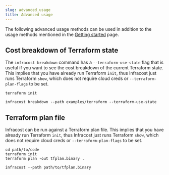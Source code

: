 ```yaml
---
slug: advanced_usage
title: Advanced usage
---
```


The following advanced usage methods can be used in addition to the usage methods mentioned in the [Getting started](/docs/#usage) page.

## Cost breakdown of Terraform state

The `infracost breakdown` command has a `--terraform-use-state` flag that is useful if you want to see the cost breakdown of the current Terraform state. This implies that you have already run Terraform `init`, thus Infracost just runs Terraform `show`, which does not require cloud creds or `--terraform-plan-flags` to be set.

  ```shell
  terraform init

  infracost breakdown --path examples/terraform --terraform-use-state
  ```

## Terraform plan file

Infracost can be run against a Terraform plan file. This implies that you have already run Terraform `init`, thus Infracost just runs Terraform `show`, which does not require cloud creds or `--terraform-plan-flags` to be set.

  ```shell
  cd path/to/code
  terraform init
  terraform plan -out tfplan.binary .

  infracost --path path/to/tfplan.binary
  ```
